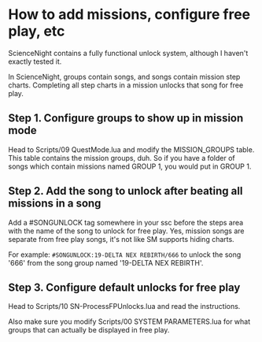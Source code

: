 # How to add missions, configure free play, etc
ScienceNight contains a fully functional unlock system, although I haven't exactly tested it.

In ScienceNight, groups contain songs, and songs contain mission step charts. Completing all step charts in a mission unlocks that song for free play.

## Step 1. Configure groups to show up in mission mode

Head to Scripts/09 QuestMode.lua and modify the MISSION_GROUPS table. This table contains the mission groups, duh.
So if you have a folder of songs which contain missions named GROUP 1, you would put in GROUP 1.

## Step 2. Add the song to unlock after beating all missions in a song

Add a #SONGUNLOCK tag somewhere in your ssc before the steps area with the name of the song to unlock for free play.
Yes, mission songs are separate from free play songs, it's not like SM supports hiding charts.

For example: `#SONGUNLOCK:19-DELTA NEX REBIRTH/666` to unlock the song '666' from the song group named '19-DELTA NEX REBIRTH'.

## Step 3. Configure default unlocks for free play

Head to Scripts/10 SN-ProcessFPUnlocks.lua and read the instructions.

Also make sure you modify Scripts/00 SYSTEM PARAMETERS.lua for what groups that can actually be displayed in free play.
